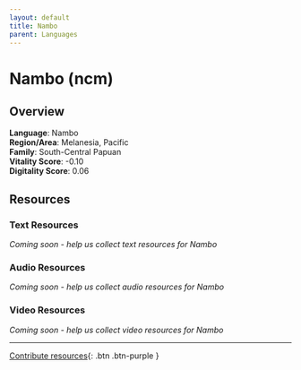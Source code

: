 ```yaml
---
layout: default
title: Nambo
parent: Languages
---
```


# Nambo (ncm)

## Overview

**Language**: Nambo  
**Region/Area**: Melanesia, Pacific  
**Family**: South-Central Papuan  
**Vitality Score**: -0.10  
**Digitality Score**: 0.06  

## Resources

### Text Resources
*Coming soon - help us collect text resources for Nambo*

### Audio Resources
*Coming soon - help us collect audio resources for Nambo*

### Video Resources
*Coming soon - help us collect video resources for Nambo*

---

[Contribute resources](https://fairtrain.github.io/){: .btn .btn-purple }
